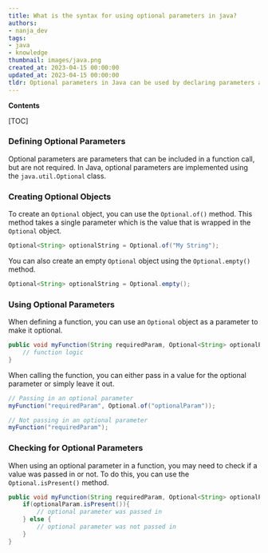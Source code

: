 ```yaml
---
title: What is the syntax for using optional parameters in java?
authors:
- nanja_dev
tags:
- java
- knowledge
thumbnail: images/java.png
created_at: 2023-04-15 00:00:00
updated_at: 2023-04-15 00:00:00
tldr: Optional parameters in Java can be used by declaring parameters as optional within the method signature and providing default values for them.
---
```


**Contents**

[TOC]

### Defining Optional Parameters

Optional parameters are parameters that can be included in a function call, but are not required. In Java, optional parameters are implemented using the `java.util.Optional` class. 

### Creating Optional Objects

To create an `Optional` object, you can use the `Optional.of()` method. This method takes a single parameter which is the value that is wrapped in the `Optional` object. 

```java
Optional<String> optionalString = Optional.of("My String");
```

You can also create an empty `Optional` object using the `Optional.empty()` method.

```java
Optional<String> optionalString = Optional.empty();
```

### Using Optional Parameters

When defining a function, you can use an `Optional` object as a parameter to make it optional. 

```java
public void myFunction(String requiredParam, Optional<String> optionalParam){
    // function logic
}
```

When calling the function, you can either pass in a value for the optional parameter or simply leave it out. 

```java
// Passing in an optional parameter
myFunction("requiredParam", Optional.of("optionalParam"));

// Not passing in an optional parameter
myFunction("requiredParam");
```

### Checking for Optional Parameters

When using an optional parameter in a function, you may need to check if a value was passed in or not. To do this, you can use the `Optional.isPresent()` method. 

```java
public void myFunction(String requiredParam, Optional<String> optionalParam){
    if(optionalParam.isPresent()){
        // optional parameter was passed in
    } else {
        // optional parameter was not passed in
    }
}
```
